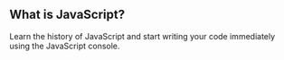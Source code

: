 What is JavaScript?
-------------------
Learn the history of JavaScript and start writing your code immediately using the JavaScript console.
